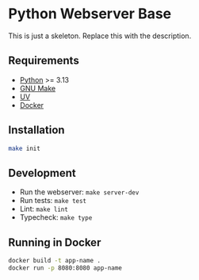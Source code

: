 # Python Webserver Base

This is just a skeleton. Replace this with the description.

## Requirements

- [Python](https://www.python.org/) >= 3.13
- [GNU Make](https://www.gnu.org/software/make/)
- [UV](https://astral.sh/blog/uv)
- [Docker](https://www.docker.com/)

## Installation

```bash
make init
```

## Development

- Run the webserver: `make server-dev`
- Run tests: `make test`
- Lint: `make lint`
- Typecheck: `make type`

## Running in Docker

```bash
docker build -t app-name .
docker run -p 8080:8080 app-name
```
